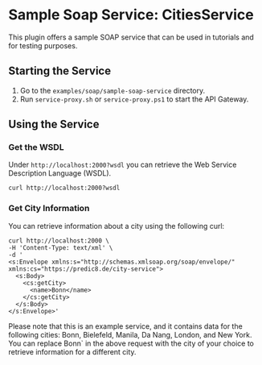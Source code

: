 # Sample Soap Service: CitiesService

This plugin offers a sample SOAP service that can be used in tutorials and for testing purposes.

## Starting the Service

1. Go to the `examples/soap/sample-soap-service` directory.
2. Run `service-proxy.sh` or `service-proxy.ps1` to start the API Gateway.

## Using the Service 
### Get the WSDL

Under `http://localhost:2000?wsdl` you can retrieve the Web Service Description Language (WSDL).

`curl http://localhost:2000?wsdl`

### Get City Information
You can retrieve information about a city using the following curl:
```
curl http://localhost:2000 \
-H 'Content-Type: text/xml' \
-d '
<s:Envelope xmlns:s="http://schemas.xmlsoap.org/soap/envelope/" xmlns:cs="https://predic8.de/city-service">
  <s:Body>
    <cs:getCity>
      <name>Bonn</name>
    </cs:getCity>
  </s:Body>
</s:Envelope>'
``` 
Please note that this is an example service, and it contains data for the following cities: 
Bonn, Bielefeld, Manila, Da Nang, London, and New York. You can replace Bonn` 
in the above request with the city of your choice to retrieve information for a different city.